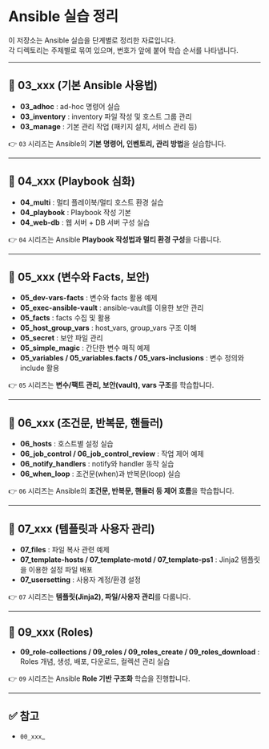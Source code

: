 # Ansible 실습 정리

이 저장소는 Ansible 실습을 단계별로 정리한 자료입니다.  
각 디렉토리는 주제별로 묶여 있으며, 번호가 앞에 붙어 학습 순서를 나타냅니다.

---

## 📂 03_xxx (기본 Ansible 사용법)
- **03_adhoc** : ad-hoc 명령어 실습  
- **03_inventory** : inventory 파일 작성 및 호스트 그룹 관리  
- **03_manage** : 기본 관리 작업 (패키지 설치, 서비스 관리 등)

👉 `03` 시리즈는 Ansible의 **기본 명령어, 인벤토리, 관리 방법**을 실습합니다.

---

## 📂 04_xxx (Playbook 심화)
- **04_multi** : 멀티 플레이북/멀티 호스트 환경 실습  
- **04_playbook** : Playbook 작성 기본  
- **04_web-db** : 웹 서버 + DB 서버 구성 실습

👉 `04` 시리즈는 Ansible **Playbook 작성법과 멀티 환경 구성**을 다룹니다.

---

## 📂 05_xxx (변수와 Facts, 보안)
- **05_dev-vars-facts** : 변수와 facts 활용 예제  
- **05_exec-ansible-vault** : ansible-vault를 이용한 보안 관리  
- **05_facts** : facts 수집 및 활용  
- **05_host_group_vars** : host_vars, group_vars 구조 이해  
- **05_secret** : 보안 파일 관리  
- **05_simple_magic** : 간단한 변수 매직 예제  
- **05_variables / 05_variables.facts / 05_vars-inclusions** : 변수 정의와 include 활용

👉 `05` 시리즈는 **변수/팩트 관리, 보안(vault), vars 구조**를 학습합니다.

---

## 📂 06_xxx (조건문, 반복문, 핸들러)
- **06_hosts** : 호스트별 설정 실습  
- **06_job_control / 06_job_control_review** : 작업 제어 예제  
- **06_notify_handlers** : notify와 handler 동작 실습  
- **06_when_loop** : 조건문(when)과 반복문(loop) 실습

👉 `06` 시리즈는 Ansible의 **조건문, 반복문, 핸들러 등 제어 흐름**을 학습합니다.

---

## 📂 07_xxx (템플릿과 사용자 관리)
- **07_files** : 파일 복사 관련 예제  
- **07_template-hosts / 07_template-motd / 07_template-ps1** : Jinja2 템플릿을 이용한 설정 파일 배포  
- **07_usersetting** : 사용자 계정/환경 설정

👉 `07` 시리즈는 **템플릿(Jinja2), 파일/사용자 관리**를 다룹니다.

---

## 📂 09_xxx (Roles)
- **09_role-collections / 09_roles / 09_roles_create / 09_roles_download** :  
  Roles 개념, 생성, 배포, 다운로드, 컬렉션 관리 실습

👉 `09` 시리즈는 Ansible **Role 기반 구조화** 학습을 진행합니다.

---

## ✅ 참고
- `00_xxx`_
